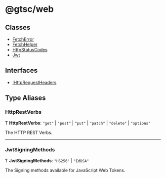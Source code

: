 # @gtsc/web

## Classes

- [FetchError](classes/FetchError.md)
- [FetchHelper](classes/FetchHelper.md)
- [HttpStatusCodes](classes/HttpStatusCodes.md)
- [Jwt](classes/Jwt.md)

## Interfaces

- [IHttpRequestHeaders](interfaces/IHttpRequestHeaders.md)

## Type Aliases

### HttpRestVerbs

Ƭ **HttpRestVerbs**: ``"get"`` \| ``"post"`` \| ``"put"`` \| ``"patch"`` \| ``"delete"`` \| ``"options"``

The HTTP REST Verbs.

___

### JwtSigningMethods

Ƭ **JwtSigningMethods**: ``"HS256"`` \| ``"EdDSA"``

The Signing methods available for JavaScript Web Tokens.
